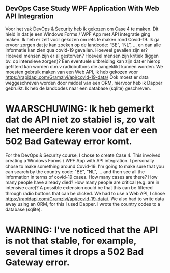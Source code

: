 ## DevOps Case Study WPF Application With Web API Integration 
Voor het vak DevOps & Security heb ik gekozen om Case 4 te maken. Dit hield in dat je een Windows Forms / WPF App met API integratie ging maken. Ik heb er zelf voor gekozen om iets te maken rond Covid-19. Ik ga ervoor zorgen dat je kan zoeken op de landcode: “BE”, “NL”, … en dan alle informatie kan zien qua covid-19 gevallen. Hoeveel gevallen zijn er? Hoeveel mensen zijn er al gestorven? Hoeveel mensen zijn kritiek (liggen bv. op intensieve zorgen)? Een eventuele uitbreiding kan zijn dat er hierop gefilterd kan worden d.m.v radiobuttons die aangeklikt kunnen worden.  We moesten gebruik maken van een Web API, ik heb gekozen voor https://rapidapi.com/Gramzivi/api/covid-19-data/ Ook moest er data weggeschreven worden door middel van een ORM, hiervoor heb ik Dapper gebruikt. Ik heb de landcodes naar een database (sqlite) geschreven.  

# WAARSCHUWING: Ik heb gemerkt dat de API niet zo stabiel is, zo valt het meerdere keren voor dat er een 502 Bad Gateway error komt.

For the DevOps & Security course, I chose to create Case 4. This involved creating a Windows Forms / WPF App with API integration. I personally chose to make something around Covid-19. I'm going to make sure that you can search by the country code: "BE", "NL", ... and then see all the information in terms of covid-19 cases. How many cases are there? How many people have already died? How many people are critical (e.g. are in intensive care)? A possible extension could be that this can be filtered through radio buttons that can be clicked.  We had to use a Web API, I chose https://rapidapi.com/Gramzivi/api/covid-19-data/. We also had to write data away using an ORM, for this I used Dapper. I wrote the country codes to a database (sqlite).
# WARNING: I've noticed that the API is not that stable, for example, several times it drops a 502 Bad Gateway error.
